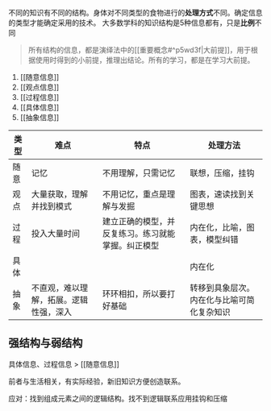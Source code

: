 不同的知识有不同的结构。身体对不同类型的食物进行的**处理方式**不同。确定信息的类型才能确定采用的技术。
大多数学科的知识结构是5种信息都有，只是**比例**不同

> 所有结构的信息，都是演绎法中的[[重要概念#^p5wd3f|大前提]]，用于根据使用时得到的小前提，推理出结论。所有的学习，都是在学习大前提。

1. [[随意信息]]
2. [[观点信息]]
3. [[过程信息]]
4. [[具体信息]]
5. [[抽象信息]]

| 类型 | 难点                             | 特点                                               | 处理方法                     |
| ---- | -------------------------------- | -------------------------------------------------- | ---------------------------- |
| 随意 | 记忆       | 不用理解，只需记忆              | 联想，压缩，挂钩      |
| 观点 | 大量获取，理解并找到模式         | 不用记忆，重点是理解与发掘   | 图表，速读找到关键思想       |
| 过程 | 投入大量时间      | 建立正确的模型，并反复练习。练习就能掌握。纠正模型 | 内在化，比喻，图表，模型纠错 |
| 具体 |                       |       | 内在化 |
| 抽象 | 不直观，难以理解，拓展。逻辑性强，深入 |      环环相扣，所以要打好基础     | 转移到具象层次。内在化与比喻可简化复杂知识 |

## 强结构与弱结构

具体信息、过程信息 > [[随意信息]] 

前者与生活相关，有实际经验，新旧知识方便创造联系。

应对：找到组成元素之间的逻辑结构。找不到逻辑联系应用挂钩和压缩